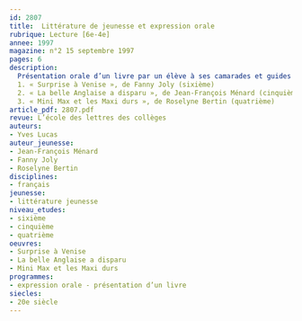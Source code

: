 ```yaml
---
id: 2807
title:  Littérature de jeunesse et expression orale
rubrique: Lecture [6e-4e]
annee: 1997
magazine: n°2 15 septembre 1997
pages: 6
description: 
  Présentation orale d’un livre par un élève à ses camarades et guides de préparation sur les titres suivants :
  1. « Surprise à Venise », de Fanny Joly (sixième)
  2. « La belle Anglaise a disparu », de Jean-François Ménard (cinquième)
  3. « Mini Max et les Maxi durs », de Roselyne Bertin (quatrième)
article_pdf: 2807.pdf
revue: L’école des lettres des collèges
auteurs:
- Yves Lucas
auteur_jeunesse:
- Jean-François Ménard
- Fanny Joly
- Roselyne Bertin
disciplines:
- français
jeunesse:
- littérature jeunesse
niveau_etudes:
- sixième
- cinquième
- quatrième
oeuvres:
- Surprise à Venise
- La belle Anglaise a disparu
- Mini Max et les Maxi durs
programmes:
- expression orale - présentation d’un livre
siecles:
- 20e siècle
---
```

